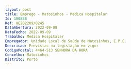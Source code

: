 ```yaml
--- 
layout: post
title: Emprego - Matosinhos - Medica Hospitalar
Id: 100888
Ref: OE202209/0245
DataAbertura: 2022-09-08
DataFecho: 2022-09-09
Trabalho: Medica Hospitalar
Empregador: Unidade Local de Saúde de Matosinhos, E.P.E.
Descricao: Previstas na legislação em vigor
CodigoPostal: 4464-513 SENHORA DA HORA
Concelho: Matosinhos
Distrito: Porto
--- 
```

